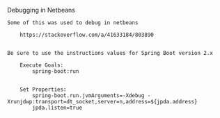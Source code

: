 


Debugging in Netbeans

    Some of this was used to debug in netbeans

        https://stackoverflow.com/a/41633184/803890


    Be sure to use the instructions values for Spring Boot version 2.x

        Execute Goals:
            spring-boot:run


        Set Properties:
            spring-boot.run.jvmArguments=-Xdebug -Xrunjdwp:transport=dt_socket,server=n,address=${jpda.address}
            jpda.listen=true

        